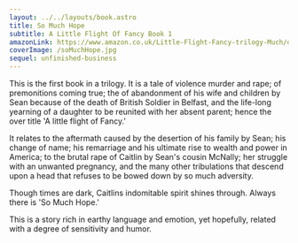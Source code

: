 ```yaml
---
layout: ../../layouts/book.astro
title: So Much Hope
subtitle: A Little Flight Of Fancy Book 1
amazonLink: https://www.amazon.co.uk/Little-Flight-Fancy-trilogy-Much/dp/1505378044?ref=pf_vv_at_pdctrvw_dp
coverImage: /soMuchHope.jpg
sequel: unfinished-business
---
```


This is the first book in a trilogy. It is a tale of violence murder and rape;
of premonitions coming true; the of abandonment of his wife and children by Sean
because of the death of British Soldier in Belfast, and the life-long yearning
of a daughter to be reunited with her absent parent; hence the over title 'A
little flight of Fancy.'

It relates to the aftermath caused by the desertion of
his family by Sean; his change of name; his remarriage and his ultimate rise to
wealth and power in America; to the brutal rape of Caitlin by Sean's cousin
McNally; her struggle with an unwanted pregnancy, and the many other
tribulations that descend upon a head that refuses to be bowed down by so much
adversity.

Though times are dark, Caitlins indomitable spirit shines through.
Always there is 'So Much Hope.'

This is a story rich in earthy language and
emotion, yet hopefully, related with a degree of sensitivity and humor.
